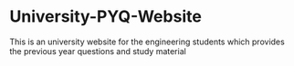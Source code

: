 # University-PYQ-Website
This is an university website for the engineering students which provides the previous year questions and study material

